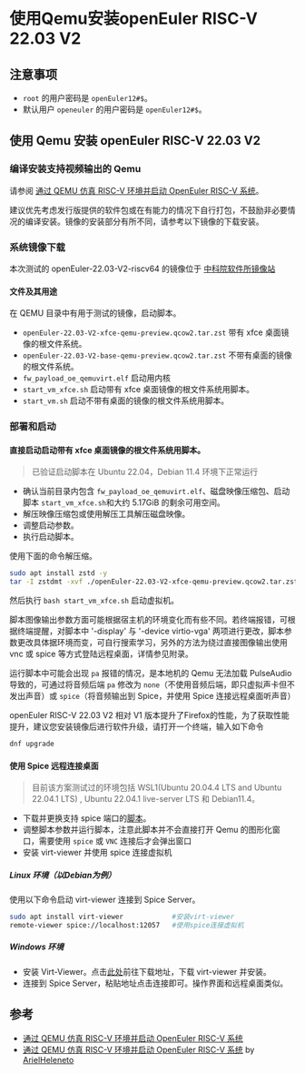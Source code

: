 # 使用Qemu安装openEuler RISC-V 22.03 V2

## 注意事项

- `root` 的用户密码是 `openEuler12#$`。
- 默认用户 `openeuler` 的用户密码是 `openEuler12#$`。

## 使用 Qemu 安装 openEuler RISC-V 22.03 V2

### 编译安装支持视频输出的 Qemu

请参阅 [通过 QEMU 仿真 RISC-V 环境并启动 OpenEuler RISC-V 系统](https://github.com/openeuler-mirror/RISC-V/blob/master/doc/tutorials/vm-qemu-oErv.md)。

建议优先考虑发行版提供的软件包或在有能力的情况下自行打包，不鼓励非必要情况的编译安装。镜像的安装部分有所不同，请参考以下镜像的下载安装。

### 系统镜像下载

本次测试的 openEuler-22.03-V2-riscv64 的镜像位于 [中科院软件所镜像站](https://mirror.iscas.ac.cn/openeuler-sig-riscv/openEuler-RISC-V/preview/openEuler-22.03-V2-riscv64/)

#### 文件及其用途

在 QEMU 目录中有用于测试的镜像，启动脚本。

- `openEuler-22.03-V2-xfce-qemu-preview.qcow2.tar.zst` 带有 xfce 桌面镜像的根文件系统。
- `openEuler-22.03-V2-base-qemu-preview.qcow2.tar.zst` 不带有桌面的镜像的根文件系统。
- `fw_payload_oe_qemuvirt.elf` 启动用内核
- `start_vm_xfce.sh` 启动带有 xfce 桌面镜像的根文件系统用脚本。
- `start_vm.sh` 启动不带有桌面的镜像的根文件系统用脚本。

### 部署和启动

#### 直接启动启动带有 xfce 桌面镜像的根文件系统用脚本。

> 已验证启动脚本在 Ubuntu 22.04，Debian 11.4 环境下正常运行 

- 确认当前目录内包含 `fw_payload_oe_qemuvirt.elf`、磁盘映像压缩包、启动脚本 `start_vm_xfce.sh`和大约 5.17GiB 的剩余可用空间。
- 解压映像压缩包或使用解压工具解压磁盘映像。
- 调整启动参数。
- 执行启动脚本。

使用下面的命令解压缩。

```bash
sudo apt install zstd -y
tar -I zstdmt -xvf ./openEuler-22.03-V2-xfce-qemu-preview.qcow2.tar.zst
```

然后执行 `bash start_vm_xfce.sh` 启动虚拟机。

脚本图像输出参数方面可能根据宿主机的环境变化而有些不同。若终端报错，可根据终端提醒，对脚本中 '-display' 与 '-device virtio-vga' 两项进行更改，脚本参数更改具体据环境而变，可自行搜索学习，另外的方法为绕过直接图像输出使用 vnc 或 spice 等方式登陆远程桌面，详情参见附录。

运行脚本中可能会出现 `pa` 报错的情况，是本地机的 Qemu 无法加载 PulseAudio 导致的，可通过将音频后端 `pa` 修改为 `none`（不使用音频后端，即只虚拟声卡但不发出声音）或 `spice`（将音频输出到 Spice，并使用 Spice 连接远程桌面听声音）


openEuler RISC-V 22.03 V2 相对 V1 版本提升了Firefox的性能，为了获取性能提升，建议您安装镜像后进行软件升级，请打开一个终端，输入如下命令

```bash
dnf upgrade
```

#### 使用 Spice 远程连接桌面

> 目前该方案测试过的环境包括 WSL1(Ubuntu 20.04.4 LTS and Ubuntu 22.04.1 LTS) , Ubuntu 22.04.1 live-server LTS 和 Debian11.4。

- 下载并更换支持 spice 端口的[脚本](./start_vm.sh)。
- 调整脚本参数并运行脚本，注意此脚本并不会直接打开 Qemu 的图形化窗口，需要使用 `spice` 或 `VNC` 连接后才会弹出窗口
- 安装 virt-viewer 并使用 spice 连接虚拟机

##### Linux 环境（以Debian为例）

使用以下命令启动 virt-viewer 连接到 Spice Server。

```bash
sudo apt install virt-viewer            #安装virt-viewer
remote-viewer spice://localhost:12057   #使用spice连接虚拟机
```

##### Windows 环境

- 安装 Virt-Viewer。点击[此处](https://virt-manager.org/download/)前往下载地址，下载 virt-viewer 并安装。
- 连接到 Spice Server，粘贴地址点击连接即可。操作界面和远程桌面类似。

## 参考

- [通过 QEMU 仿真 RISC-V 环境并启动 OpenEuler RISC-V 系统](https://github.com/openeuler-mirror/RISC-V/blob/master/doc/tutorials/vm-qemu-oErv.md)
- [通过 QEMU 仿真 RISC-V 环境并启动 OpenEuler RISC-V 系统](https://github.com/ArielHeleneto/Work-PLCT/tree/master/awesomeqemu) by [ArielHeleneto](https://github.com/ArielHeleneto)
